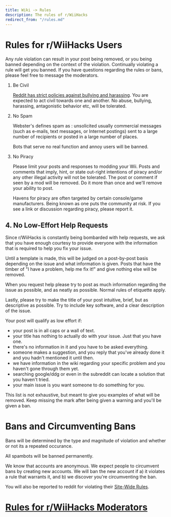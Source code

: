 ```yaml
---
title: Wiki -> Rules
description: The rules of r/WiiHacks
redirect_from: "/rules.md"
---
```


# Rules for r/WiiHacks Users

Any rule violation can result in your post being removed, or you being banned depending on the context of the violation. Continually violating a rule will get you banned. If you have questions regarding the rules or bans, please feel free to message the moderators.

1. Be Civil

   [Reddit has strict policies against bullying and harassing](https://www.reddithelp.com/en/categories/rules-reporting/account-and-community-restrictions/do-not-threaten-harass-or-bully). You are expected to act civil towards one and another. No abuse, bullying, harassing, antagonistic behavior etc, will be tolerated.

2. No Spam

   Webster's defines spam as : unsolicited usually commercial messages (such as e-mails, text messages, or Internet postings) sent to a large number of recipients or posted in a large number of places.

   Bots that serve no real function and annoy users will be banned.

3. No Piracy

   Please limit your posts and responses to modding your Wii. Posts and comments that imply, hint, or state out-right intentions of piracy and/or any other illegal activity will not be tolerated. The post or comment if seen by a mod will be removed. Do it more than once and we'll remove your ability to post.

   Havens for piracy are often targeted by certain console/game manufacturers. Being known as one puts the community at risk. If you see a link or discussion regarding piracy, please report it.

## 4. No Low-Effort Help Requests

Since r/WiiHacks is constantly being bombarded with help requests, we ask that you have enough courtesy to provide everyone with the information that is required to help you fix your issue.

Until a template is made, this will be judged on a post-by-post basis depending on the issue and what information is given. Posts that have the timber of "I have a problem, help me fix it!" and give nothing else will be removed.

When you request help please try to post as much information regarding the issue as possible, and as neatly as possible. Normal rules of etiquette apply.

Lastly, please try to make the title of your post intuitive, brief, but as descriptive as possible. Try to include key software, and a clear description of the issue.

Your post will qualify as low effort if:

* your post is in all caps or a wall of text.
* your title has nothing to actually do with your issue. Just that you have one.
* there's no information in it and you have to be asked everything.
* someone makes a suggestion, and you reply that you've already done it and you hadn't mentioned it until then.
* we have information in the wiki regarding your specific problem and you haven't gone through them yet.
* searching google/ddg or even in the subreddit can locate a solution that you haven't tried.
* your main issue is you want someone to do something for you.

This list is not exhaustive, but meant to give you examples of what will be removed. Keep missing the mark after being given a warning and you'll be given a ban.

# Bans and Circumventing Bans

Bans will be determined by the type and magnitude of violation and whether or not its a repeated occurance.

All spambots will be banned permanently.

We know that accounts are anonymous. We expect people to circumvent bans by creating new accounts. We will ban the new account if a) it violates a rule that warrants it, and b) we discover you're circumventing the ban.

You will also be reported to reddit for violating their [Site-Wide Rules](https://www.reddithelp.com/en/categories/rules-reporting/account-and-community-restrictions/what-ban-evasion).

# [Rules for r/WiiHacks Moderators](./rules_mod.md)
